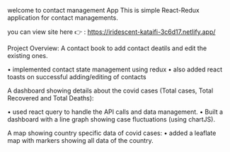 welcome to contact management App
This is simple React-Redux application for contact managements.

you can view site here 👉 : https://iridescent-kataifi-3c6d17.netlify.app/


Project Overview:
A contact book to add contact deatils and edit the existing ones.

  • implemented contact state management using redux
  • also added react toasts on successful adding/editing of contacts

A dashboard showing details about the covid cases (Total cases, Total Recovered and Total Deaths):

  • used react query to handle the API calls and data management.
  • Built a dashboard with a line graph showing case fluctuations
    (using chartJS).
    
A map showing country specific data of covid cases:
  • added a leaflate map with markers showing all data of the country.

